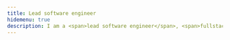 ```yaml
---
title: Lead software engineer
hidemenu: true
description: I am a <span>lead software engineer</span>, <span>fullstack web developper</span> and <span>software architect</span>. Organized and working with <span>method</span>, i fit well in a new environnement and <span>i learn fast</span>. <a class="smoothscroll" href="#about">More informations here</a>
---
```

